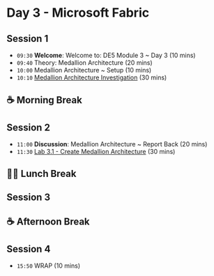 # Day 3 - Microsoft Fabric

## Session 1

- `09:30` **Welcome**: Welcome to: DE5 Module 3 ~ Day 3 (10 mins)
- `09:40` Theory: Medallion Architecture (20 mins)
- `10:00` Medallion Architecture ~ Setup (10 mins)
- `10:10` [Medallion Architecture Investigation](../day3/medallion/group-scenarios.md) (30 mins)

## ☕ Morning Break

## Session 2

- `11:00` **Discussion**: Medallion Architecture ~ Report Back (20 mins)
- `11:30` [Lab 3.1 - Create Medallion Architecture](../day3/03b-medallion-architecture.md) (30 mins)

## 🥪🥤 Lunch Break

## Session 3


## ☕ Afternoon Break

## Session 4

- `15:50` WRAP (10 mins)

